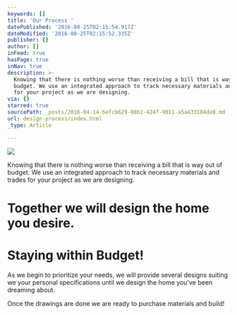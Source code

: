 ```yaml
---
keywords: []
title: 'Our Process '
datePublished: '2016-08-25T02:15:54.917Z'
dateModified: '2016-08-25T02:15:52.335Z'
publisher: {}
author: []
inFeed: true
hasPage: true
inNav: true
description: >-
  Knowing that there is nothing worse than receiving a bill that is way out of
  budget. We use an integrated approach to track necessary materials and trades
  for your project as we are designing.
via: {}
starred: true
sourcePath: _posts/2016-04-14-6efcb629-88b1-424f-9011-a5a433184de8.md
url: design-process/index.html
_type: Article

---
```

![](https://s3-us-west-2.amazonaws.com/the-grid-img/p/863dfca1ea41672679f832df2ed1514e594a2d60.jpg)

Knowing that there is nothing worse than receiving a bill that is way out of budget. We use an integrated approach to track necessary materials and trades for your project as we are designing.

# Together we will design the home you desire.

# Staying within Budget!

As we begin to prioritize your needs, we will provide several designs suiting we your personal specifications until we design the home you've been dreaming about.

Once the drawings are done we are ready to purchase materials and build!